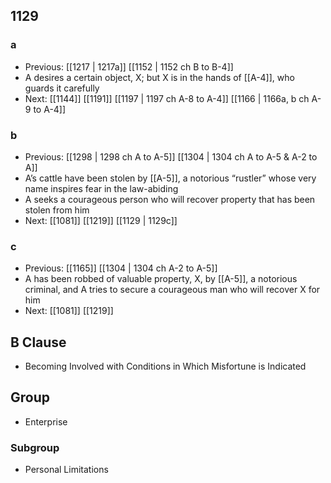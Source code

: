 ## 1129
### a
- Previous: [[1217 | 1217a]] [[1152 | 1152 ch B to B-4]] 
- A desires a certain object, X; but X is in the hands of [[A-4]], who guards it carefully
- Next: [[1144]] [[1191]] [[1197 | 1197 ch A-8 to A-4]] [[1166 | 1166a, b ch A-9 to A-4]] 

### b
- Previous: [[1298 | 1298 ch A to A-5]] [[1304 | 1304 ch A to A-5 &amp; A-2 to A]] 
- A’s cattle have been stolen by [[A-5]], a notorious “rustler” whose very name inspires fear in the law-abiding
- A seeks a courageous person who will recover property that has been stolen from him
- Next: [[1081]] [[1219]] [[1129 | 1129c]] 

### c
- Previous: [[1165]] [[1304 | 1304 ch A-2 to A-5]] 
- A has been robbed of valuable property, X, by [[A-5]], a notorious criminal, and A tries to secure a courageous man who will recover X for him
- Next: [[1081]] [[1219]] 

## B Clause
- Becoming Involved with Conditions in Which Misfortune is Indicated

## Group
- Enterprise

### Subgroup
- Personal Limitations

